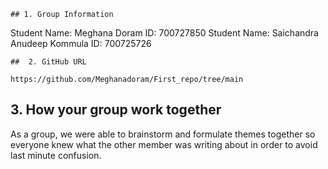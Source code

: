     ## 1. Group Information

Student Name: Meghana Doram                                       ID: 700727850
Student Name: Saichandra Anudeep Kommula                          ID: 700725726




    ##  2. GitHub URL
    
    https://github.com/Meghanadoram/First_repo/tree/main



   ## 3. How your group work together
   
As a group, we were able to brainstorm and formulate themes together so everyone knew what the other member was writing about in order to avoid last minute confusion.

